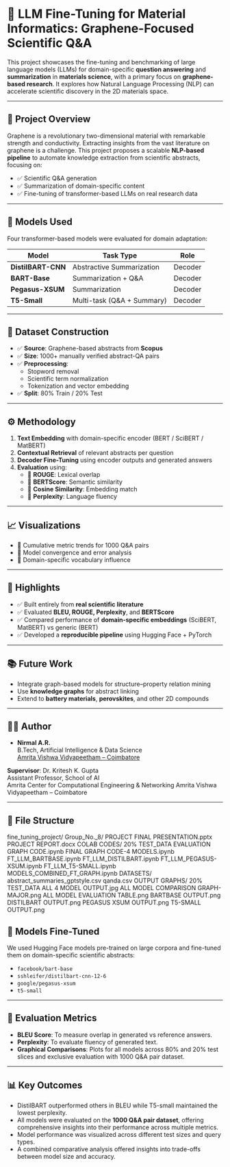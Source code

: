 # 🧪 LLM Fine-Tuning for Material Informatics: Graphene-Focused Scientific Q&A

This project showcases the fine-tuning and benchmarking of large language models (LLMs) for domain-specific **question answering** and **summarization** in **materials science**, with a primary focus on **graphene-based research**. It explores how Natural Language Processing (NLP) can accelerate scientific discovery in the 2D materials space.

---

## 📌 Project Overview

Graphene is a revolutionary two-dimensional material with remarkable strength and conductivity. Extracting insights from the vast literature on graphene is a challenge. This project proposes a scalable **NLP-based pipeline** to automate knowledge extraction from scientific abstracts, focusing on:

- ✅ Scientific Q&A generation
- ✅ Summarization of domain-specific content
- ✅ Fine-tuning of transformer-based LLMs on real research data

---

## 🧠 Models Used

Four transformer-based models were evaluated for domain adaptation:

| Model            | Task Type            | Role              |
|------------------|----------------------|-------------------|
| **DistilBART-CNN** | Abstractive Summarization | Decoder |
| **BART-Base**      | Summarization + Q&A  | Decoder |
| **Pegasus-XSUM**   | Summarization        | Decoder |
| **T5-Small**       | Multi-task (Q&A + Summary) | Decoder |

---

## 🧾 Dataset Construction

- ✅ **Source**: Graphene-based abstracts from **Scopus**
- ✅ **Size**: 1000+ manually verified abstract-QA pairs
- ✅ **Preprocessing**:
  - Stopword removal
  - Scientific term normalization
  - Tokenization and vector embedding
- ✅ **Split**: 80% Train / 20% Test

---

## ⚙️ Methodology

1. **Text Embedding** with domain-specific encoder (BERT / SciBERT / MatBERT)
2. **Contextual Retrieval** of relevant abstracts per question
3. **Decoder Fine-Tuning** using encoder outputs and generated answers
4. **Evaluation** using:
   - 🔹 **ROUGE**: Lexical overlap
   - 🔹 **BERTScore**: Semantic similarity
   - 🔹 **Cosine Similarity**: Embedding match
   - 🔹 **Perplexity**: Language fluency

---

## 📈 Visualizations

- 🔸 Cumulative metric trends for 1000 Q&A pairs
- 🔸 Model convergence and error analysis
- 🔸 Domain-specific vocabulary influence

---

## 📍 Highlights

- ✅ Built entirely from **real scientific literature**
- ✅ Evaluated **BLEU, ROUGE, Perplexity**, and **BERTScore**
- ✅ Compared performance of **domain-specific embeddings** (SciBERT, MatBERT) vs generic (BERT)
- ✅ Developed a **reproducible pipeline** using Hugging Face + PyTorch

---

## 📚 Future Work

- Integrate graph-based models for structure–property relation mining  
- Use **knowledge graphs** for abstract linking  
- Extend to **battery materials**, **perovskites**, and other 2D compounds  

---

## 🧑‍🎓 Author

- **Nirmal A.R.**  
  B.Tech, Artificial Intelligence & Data Science  
  [Amrita Vishwa Vidyapeetham – Coimbatore](https://www.amrita.edu/)

**Supervisor**: Dr. Kritesh K. Gupta  
Assistant Professor, School of AI  
Amrita Center for Computational Engineering & Networking
Amrita Vishwa Vidyapeetham – Coimbatore

---

## 📁 File Structure

fine_tuning_project/
    Group_No._8/
        PROJECT FINAL PRESENTATION.pptx
        PROJECT REPORT.docx
        COLAB CODES/
            20% TEST_DATA EVALUATION GRAPH CODE.ipynb
            FINAL GRAPH CODE-4 MODELS.ipynb
            FT_LLM_BARTBASE.ipynb
            FT_LLM_DISTILBART.ipynb
            FT_LLM_PEGASUS-XSUM.ipynb
            FT_LLM_T5-SMALL.ipynb
            MODELS_COMBINED_FT_GRAPH.ipynb
        DATASETS/
            abstract_summaries_gptstyle.csv
            qanda.csv
        OUTPUT GRAPHS/
            20% TEST_DATA ALL 4 MODEL OUTPUT.jpg
            ALL MODEL COMPARISON GRAPH-MAJOR.png
            ALL MODEL EVALUATION TABLE.png
            BARTBASE OUTPUT.png
            DISTILBART OUTPUT.png
            PEGASUS XSUM OUTPUT.png
            T5-SMALL OUTPUT.png

## 🧠 Models Fine-Tuned

We used Hugging Face models pre-trained on large corpora and fine-tuned them on domain-specific scientific abstracts:

- `facebook/bart-base`
- `sshleifer/distilbart-cnn-12-6`
- `google/pegasus-xsum`
- `t5-small`

---

## 🧪 Evaluation Metrics

- **BLEU Score**: To measure overlap in generated vs reference answers.
- **Perplexity**: To evaluate fluency of generated text.
- **Graphical Comparisons**: Plots for all models across 80% and 20% test slices and exclusive evaluation with 1000 Q&A pair dataset.

---

## 📊 Key Outcomes

- DistilBART outperformed others in BLEU while T5-small maintained the lowest perplexity.
- All models were evaluated on the **1000 Q&A pair dataset**, offering comprehensive insights into their performance across multiple metrics.
- Model performance was visualized across different test sizes and query types.
- A combined comparative analysis offered insights into trade-offs between model size and accuracy.
